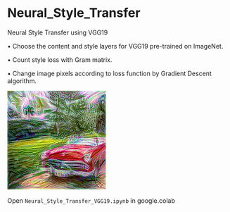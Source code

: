 # Neural_Style_Transfer
Neural Style Transfer using VGG19

• Choose the content and style layers for VGG19 pre-trained on ImageNet.

• Count style loss with Gram matrix.

• Change image pixels according to loss function by Gradient Descent algorithm.

![Alt text](Data/out.jpeg?raw=true "Result")

Open `Neural_Style_Transfer_VGG19.ipynb` in google.colab
